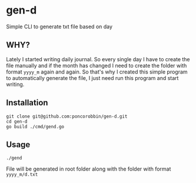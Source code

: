 # gen-d
Simple CLI to generate txt file based on day

## WHY?
Lately I started writing daily journal. So every single day I have to create the file manually
and if the month has changed I need to create the folder with format `yyyy_m` again and again.
So that's why I created this simple program to automatically generate the file, I just need run this program
and start writing.

## Installation
```
git clone git@github.com:poncorobbin/gen-d.git
cd gen-d
go build ./cmd/gend.go
```

## Usage
```
./gend
```
File will be generated in root folder along with the folder with format `yyyy_m/d.txt`
